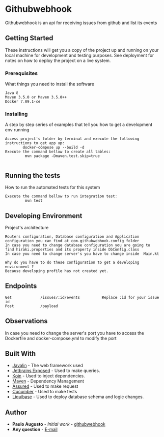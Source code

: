# Githubwebhook

Githubwebhook is an api for receiving issues from github and list its events 

## Getting Started

These instructions will get you a copy of the project up and running on your local machine for development and testing purposes. See deployment for notes on how to deploy the project on a live system.

### Prerequisites

What things you need to install the software

```
Java 8
Maven 3.5.0 or Maven 3.5.0++
Docker 7.09.1-ce 
```

### Installing

A step by step series of examples that tell you how to get a development env running


```
Access project's folder by terminal and execute the following instructions to get app up:
        docker-compose up --build -d
Execute the command bellow to create all tables:
         mvn package -Dmaven.test.skip=true 
     
```


## Running the tests

How to run the automated tests for this system


```
Execute the command bellow to run integration test:
         mvn test
```

## Developing Environment

Project's architecture 
```
Routers configuration, Database configuration and Application configuration you can find at com.githubwebhook.config folder
In case you need to change database configuration you are going to find hiraki.properties and its property inside DbConfig.class
In case you need to change server's you have to change inside  Main.kt

Why do you have to do these configuration to get a developing environment ?
Because developing profile has not created yet.
```

## Endpoints

```
Get             /issues/:id/events          Replace :id for your issue id
Post            /payload
```

## Observations

In case you need to change the server's port you have to access the Dockerfile and docker-compose.yml to modify the port


## Built With

* [Javalin](https://javalin.io/)            - The web framework used
* [Jetbrains Exposed](https://github.com/JetBrains/Exposed/wiki)     - Used to make queries.
* [Koin](https://insert-koin.io/)     - Used to inject dependencies.
* [Maven](https://maven.apache.org/)        - Dependency Management
* [Assured](http://rest-assured.io/)        - Used to make request
* [Cucumber](https://cucumber.io/)          - Used to make tests
* [Liquibase](https://www.liquibase.org/)   - Used to deploy database schema and logic changes.




## Author

* **Paulo Augusto**  - *Initial work* - [githubwebhook](https://paulo_javadevloper@bitbucket.org/paulo_javadevloper/githubwebhook.git)
* **Any question**  -  [E-mail](paulo-3425@hotmail.com)





